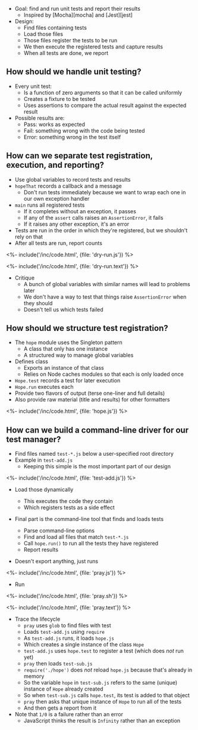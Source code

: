 ---
---

-   Goal: find and run unit tests and report their results
    -   Inspired by [Mocha][mocha] and [Jest][jest]
-   Design:
    -   Find files containing tests
    -   Load those files
    -   Those files register the tests to be run
    -   We then execute the registered tests and capture results
    -   When all tests are done, we report

## How should we handle unit testing?

-   Every unit test:
    -   Is a function of zero arguments so that it can be called uniformly
    -   Creates a <g key="fixture">fixture</g> to be tested
    -   Uses <g key="assertion">assertions</g>
        to compare the <g key="actual_result">actual result</g>
        against the <g key="expected_result">expected result</g>
-   Possible results are:
    -   <g key="unit_test_pass">Pass</g>: works as expected
    -   <g key="unit_test_fail">Fail</g>: something wrong with the code being tested
    -   <g key="unit_test_error">Error</g>: something wrong in the test itself

## How can we separate test registration, execution, and reporting?

-   Use <g key="global_variable">global variables</g> to record tests and results
-   `hopeThat` records a callback and a message
    -   Don't run tests immediately because we want to wrap each one in our own <g key="exception_handler">exception handler</g>
-   `main` runs all registered tests
    -   If it completes without an exception, it passes
    -   If any of the `assert` calls raises an `AssertionError`, it fails
    -   If it raises any other exception, it's an error
-   Tests are run in the order in which they're registered, but we shouldn't rely on that
-   After all tests are run, report counts

<%- include('/inc/code.html', {file: 'dry-run.js'}) %>

<%- include('/inc/code.html', {file: 'dry-run.text'}) %>

-   Critique
    -   A bunch of global variables with similar names will lead to problems later
    -   We don't have a way to test that things raise `AssertionError` when they should
    -   Doesn't tell us which tests failed

## How should we structure test registration?

-   The `hope` module uses the <g key="singleton_pattern">Singleton</g> pattern
    -   A class that only has one instance
    -   A structured way to manage global variables
-   Defines class
    -   Exports an instance of that class
    -   Relies on Node <g key="caching">caches</g> modules so that each is only loaded once
-   `Hope.test` records a test for later execution
-   `Hope.run` executes each
-   Provide two flavors of output (terse one-liner and full details)
-   Also provide raw material (title and results) for other formatters

<%- include('/inc/code.html', {file: 'hope.js'}) %>

## How can we build a command-line driver for our test manager?

-   Find files named `test-*.js` below a user-specified root directory
-   Example in `test-add.js`
    -   Keeping this simple is the most important part of our design

<%- include('/inc/code.html', {file: 'test-add.js'}) %>

-   Load those <g key="dynamic_loading">dynamically</g>
    -   This executes the code they contain
    -   Which registers tests as a <g key="side_effect">side effect</g>

-   Final part is the command-line tool that finds and loads tests
    -   Parse command-line options
    -   Find and load all files that match `test-*.js`
    -   Call `hope.run()` to run all the tests they have registered
    -   Report results
-   Doesn't export anything, just runs

<%- include('/inc/code.html', {file: 'pray.js'}) %>

-   Run

<%- include('/inc/code.html', {file: 'pray.sh'}) %>

<%- include('/inc/code.html', {file: 'pray.text'}) %>

-   Trace the <g key="lifecycle">lifecycle</g>
    -   `pray` uses `glob` to find files with test
    -   Loads `test-add.js` using `require`
    -   As `test-add.js` runs, it loads `hope.js`
    -   Which creates a single instance of the class `Hope`
    -   `test-add.js` uses `hope.test` to register a test (which does *not* run yet)
    -   `pray` then loads `test-sub.js`
    -   `require('./hope')` does *not* reload `hope.js` because that's already in memory
    -   So the variable `hope` in `test-sub.js` refers to the same (unique) instance of `Hope` already created
    -   So when `test-sub.js` calls `hope.test`, its test is added to that object
    -   `pray` then asks that unique instance of `Hope` to run all of the tests
    -   And then gets a report from it
-   Note that `1/0` is a failure rather than an error
    -   JavaScript thinks the result is `Infinity` rather than an exception
